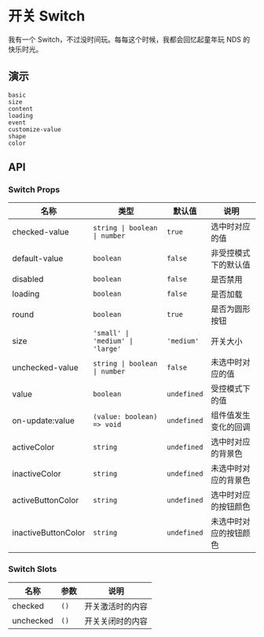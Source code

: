 # 开关 Switch

我有一个 Switch，不过没时间玩。每每这个时候，我都会回忆起童年玩 NDS 的快乐时光。

## 演示

```demo
basic
size
content
loading
event
customize-value
shape
color
```

## API

### Switch Props

| 名称 | 类型 | 默认值 | 说明 |
| --- | --- | --- | --- |
| checked-value | `string \| boolean \| number` | `true` | 选中时对应的值 |
| default-value | `boolean` | `false` | 非受控模式下的默认值 |
| disabled | `boolean` | `false` | 是否禁用 |
| loading | `boolean` | `false` | 是否加载 |
| round | `boolean` | `true` | 是否为圆形按钮 |
| size | `'small' \| 'medium' \| 'large'` | `'medium'` | 开关大小 |
| unchecked-value | `string \| boolean \| number` | `false` | 未选中时对应的值 |
| value | `boolean` | `undefined` | 受控模式下的值 |
| on-update:value | `(value: boolean) => void` | `undefined` | 组件值发生变化的回调 |
| activeColor | `string` | `undefined` | 选中时对应的背景色 |
| inactiveColor | `string` | `undefined` | 未选中时对应的背景色 |
| activeButtonColor | `string` | `undefined` | 选中时对应的按钮颜色 |
| inactiveButtonColor | `string` | `undefined` | 未选中时对应的按钮颜色 |

### Switch Slots

| 名称      | 参数 | 说明             |
| --------- | ---- | ---------------- |
| checked   | `()` | 开关激活时的内容 |
| unchecked | `()` | 开关关闭时的内容 |
